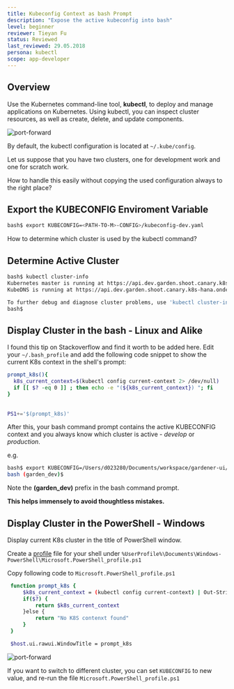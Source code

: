 ```yaml
---
title: Kubeconfig Context as bash Prompt
description: "Expose the active kubeconfig into bash"
level: beginner
reviewer: Tieyan Fu
status: Reviewed
last_reviewed: 29.05.2018
persona: kubectl
scope: app-developer
---
```


## Overview

Use the Kubernetes command-line tool, **kubectl**, to deploy and manage applications on Kubernetes. 
Using kubectl, you can inspect cluster resources, as well as create, delete, and update components.

![port-forward](./images/howto-kubeconfig-bash.gif)


By default, the kubectl configuration is located at `~/.kube/config`.

Let us suppose that you have two clusters, one for development work and one for scratch work.

How to handle this easily without copying the used configuration always to the right place? 

## Export the KUBECONFIG Enviroment Variable
```sh 
bash$ export KUBECONFIG=<PATH-TO-M>-CONFIG>/kubeconfig-dev.yaml
```

How to determine which cluster is used by the kubectl command?

## Determine Active Cluster
```sh 
bash$ kubectl cluster-info
Kubernetes master is running at https://api.dev.garden.shoot.canary.k8s-hana.ondemand.com
KubeDNS is running at https://api.dev.garden.shoot.canary.k8s-hana.ondemand.com/api/v1/proxy/namespaces/kube-system/services/kube-dns

To further debug and diagnose cluster problems, use 'kubectl cluster-info dump'.
bash$ 
```

## Display Cluster in the bash - Linux and Alike
I found this tip on Stackoverflow and find it worth to be added here.
Edit your `~/.bash_profile` and add the following code snippet to show the current K8s 
context in the shell's prompt:

```sh
prompt_k8s(){
  k8s_current_context=$(kubectl config current-context 2> /dev/null)
  if [[ $? -eq 0 ]] ; then echo -e "(${k8s_current_context}) "; fi
}
 
 
PS1+='$(prompt_k8s)'

```

After this, your bash command prompt contains the active KUBECONFIG context and you always know
which cluster is active - *develop* or *production*. 

e.g.

```sh 
bash$ export KUBECONFIG=/Users/d023280/Documents/workspace/gardener-ui/kubeconfig_gardendev.yaml 
bash (garden_dev)$ 
```

Note the **(garden_dev)** prefix in the bash command prompt.

**This helps immensely to avoid thoughtless mistakes.**

## Display Cluster in the PowerShell - Windows
Display current K8s cluster in the title of PowerShell window.

Create a [profile](https://superuser.com/a/1045659) file for your shell under `%UserProfile%\Documents\Windows­PowerShell\Microsoft.PowerShell_profile.ps1`

Copy following code to `Microsoft.PowerShell_profile.ps1`
```sh
 function prompt_k8s {
     $k8s_current_context = (kubectl config current-context) | Out-String
     if($?) {
         return $k8s_current_context
     }else {
         return "No K8S contenxt found"
     }
 }

 $host.ui.rawui.WindowTitle = prompt_k8s
```

![port-forward](./images/howto-bash_kubeconfig_powershell.png)

If you want to switch to different cluster, you can set `KUBECONFIG` to new value, and re-run the file `Microsoft.PowerShell_profile.ps1`